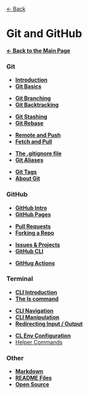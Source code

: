 [&larr; Back](./README.md)

# Git and GitHub

[**&larr; Back to the Main Page**](./../README.md)

### Git

- [**Introduction**](./git-intro.md)
- [**Git Basics**](./git-basics.md)

<div></div>

- [**Git Branching**](./git-branching.md)
- [**Git Backtracking**](./git-backtracking.md)

<div></div>

- [**Git Stashing**](./git-stashing.md)
- [**Git Rebase**](./git-rebase.md)

<div></div>

- [**Remote and Push**](./git-remote-push.md)
- [**Fetch and Pull**](./git-fetch-pull.md)

<div></div>

- [**The .gitignore file**](./git-ignore.md)
- [**Git Aliases**](./git-aliases.md)

<div></div>

- [**Git Tags**](./git-tags.md)
- [**About Git**](./about-git.md)

### GitHub

- [**GitHub Intro**](./github-intro.md)
- [**GitHub Pages**](./github-pages.md)

<div></div>

- [**Pull Requests**](./pull-requests.md)
- [**Forking a Repo**](./forking.md)

<div></div>

- [**Issues & Projects**](./github-issues-projects.md)
- [**GitHub CLI**](./github-cli.md)

<div></div>

- [**GitHug Actions**](./github-actions.md)

### Terminal

- [**CLI Introduction**](./command-line-interface.md)
- [**The ls command**](./cli-ls.md)

<div></div>

- [**CLI Navigation**](./cli-navigation.md)
- [**CLI Manipulation**](./cli-manipulation.md)
- [**Redirecting Input / Output**](./cli-redirect.md)

<div></div>

- [**CL Env Configuration**](./cl-env-config.md)
- [Helper Commands](./cli-helper-commands.md)

### Other

- [**Markdown**](./markdown.md)
- [**README Files**](./readme-files.md)
- [**Open Source**](./open-source.md)

<br>

<!-- [Merge Repositories](https://stackoverflow.com/questions/1425892/how-do-you-merge-two-git-repositories) -->
